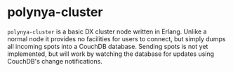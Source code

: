 polynya-cluster
===============

`polynya-cluster` is a basic DX cluster node written in Erlang.  Unlike
a normal node it provides no facilities for users to connect, but
simply dumps all incoming spots into a CouchDB database.  Sending spots
is not yet implemented, but will work by watching the database for
updates using CouchDB's change notifications.
